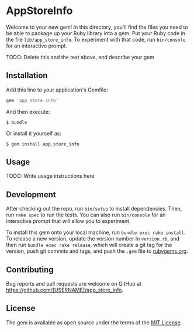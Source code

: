 # AppStoreInfo

Welcome to your new gem! In this directory, you'll find the files you need to be able to package up your Ruby library into a gem. Put your Ruby code in the file `lib/app_store_info`. To experiment with that code, run `bin/console` for an interactive prompt.

TODO: Delete this and the text above, and describe your gem

## Installation

Add this line to your application's Gemfile:

```ruby
gem 'app_store_info'
```

And then execute:

    $ bundle

Or install it yourself as:

    $ gem install app_store_info

## Usage

TODO: Write usage instructions here

## Development

After checking out the repo, run `bin/setup` to install dependencies. Then, run `rake spec` to run the tests. You can also run `bin/console` for an interactive prompt that will allow you to experiment.

To install this gem onto your local machine, run `bundle exec rake install`. To release a new version, update the version number in `version.rb`, and then run `bundle exec rake release`, which will create a git tag for the version, push git commits and tags, and push the `.gem` file to [rubygems.org](https://rubygems.org).

## Contributing

Bug reports and pull requests are welcome on GitHub at https://github.com/[USERNAME]/app_store_info.


## License

The gem is available as open source under the terms of the [MIT License](http://opensource.org/licenses/MIT).

